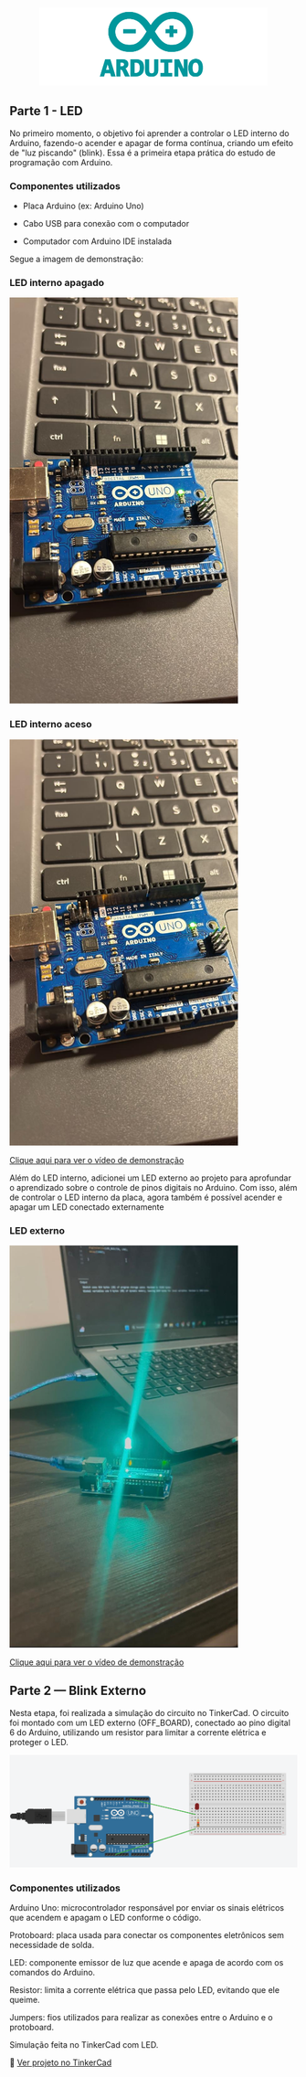 <p align="center">
  <img src="assets/arduino.png" alt="Arduino" width="400">
</p>

## Parte 1 - LED

No primeiro momento, o objetivo foi aprender a controlar o LED interno do Arduino, fazendo-o acender e apagar de forma contínua, criando um efeito de "luz piscando" (blink). Essa é a primeira etapa prática do estudo de programação com Arduino.

### Componentes utilizados
- Placa Arduino (ex: Arduino Uno)

- Cabo USB para conexão com o computador

- Computador com Arduino IDE instalada

Segue a imagem de demonstração:

### LED interno apagado
<img src="assets/led_apagado.jpeg" alt="LED apagado" width="400"/>

### LED interno aceso
<img src="assets/led_aceso.jpeg" alt="LED aceso" width="400"/>

[ Clique aqui para ver o vídeo de demonstração](assets/video2.mp4)

Além do LED interno, adicionei um LED externo ao projeto para aprofundar o aprendizado sobre o controle de pinos digitais no Arduino. Com isso, além de controlar o LED interno da placa, agora também é possível acender e apagar um LED conectado externamente

### LED externo
<img src="assets/imagem.jpeg" alt="Imagem de demonstração" width="400"/>


[ Clique aqui para ver o vídeo de demonstração](assets/video.mp4)


## Parte 2 — Blink Externo

Nesta etapa, foi realizada a simulação do circuito no TinkerCad.
O circuito foi montado com um LED externo (OFF_BOARD), conectado ao pino digital 6 do Arduino, utilizando um resistor para limitar a corrente elétrica e proteger o LED.

![Circuito Pisca-Pisca](assets/tinkercad.png)

### Componentes utilizados
Arduino Uno: microcontrolador responsável por enviar os sinais elétricos que acendem e apagam o LED conforme o código.

Protoboard: placa usada para conectar os componentes eletrônicos sem necessidade de solda.

LED: componente emissor de luz que acende e apaga de acordo com os comandos do Arduino.

Resistor: limita a corrente elétrica que passa pelo LED, evitando que ele queime.

Jumpers: fios utilizados para realizar as conexões entre o Arduino e o protoboard.

Simulação feita no TinkerCad com LED.

🔗 [Ver projeto no TinkerCad](https://www.tinkercad.com/things/d1yCmj3y2m4-copy-of-fabulous-lappi-hango?sharecode=RxoQIzwBeu4lNFtD3A4ueFK_J3Qy0REiZEHDNT5YCQE)
